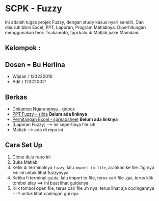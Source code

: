 # SCPK - Fuzzy
Ini adalah tugas projek Fuzzy, dengan study kasus nyari sendiri. Dan disuruh bikin Excel, PPT, Laporan, Program Matlabnya. Diperhitungan menggunakan teori Tsukamoto, tapi kalo di Matlab pake Mamdani.

## Kelompok : 
Dosen = Bu Herlina
---
- Wijdan / 123220010
- Adit / 123220021

## Berkas
- [Dokumen Ngarangnya - gdocx](https://docs.google.com/document/d/1cnnkdGQRakPBQeuRO5NyGtelu4HCbjjolgJ2gIJWp-M/edit?usp=sharing)
- [PPT Fuzzy - slide]() **Belum ada linknya**
- [Perhitangan Excel - spreadsheet]() **Belum ada linknya**
- [Laporan Fuzzy] --> Ini sepertinya file sih
- Matlab --> ada di repo ini

## Cara Set Up
1. Clone dulu repo ini
2. Buka Matlab
3. Ketik di terminalnya `fuzzy`, lalu `import to file`, arahkan ke file .fig nya ==> ini untuk lihat fuzzynyya
4. Ketika fi terminal `guide`, lalu import to file, terus cari file .gui, terus klik tombol play ==> ini buat lihat guidenya
5. Klik tombol open file, terus cari file .m nya, terus lihat aja codingannya ==? untuk lihat codingan gui nya
